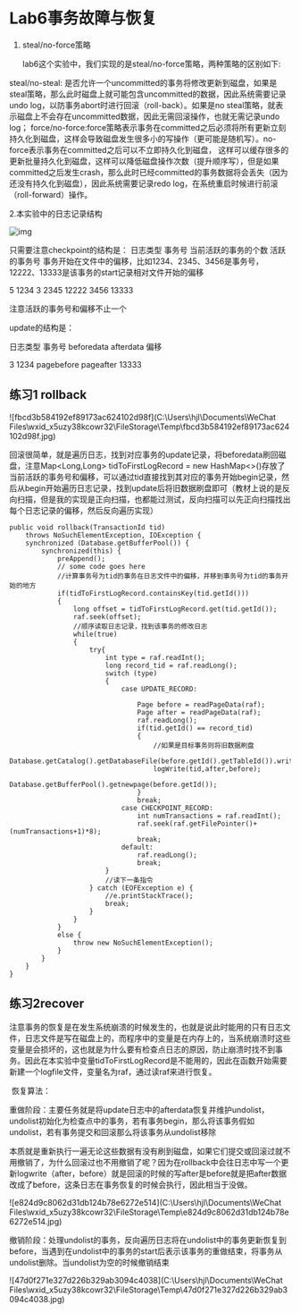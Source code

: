 # Lab6事务故障与恢复

1. steal/no-force策略

   lab6这个实验中，我们实现的是steal/no-force策略，两种策略的区别如下:

steal/no-steal: 是否允许一个uncommitted的事务将修改更新到磁盘，如果是steal策略，那么此时磁盘上就可能包含uncommitted的数据，因此系统需要记录undo log，以防事务abort时进行回滚（roll-back）。如果是no steal策略，就表示磁盘上不会存在uncommitted数据，因此无需回滚操作，也就无需记录undo log；
force/no-force:force策略表示事务在committed之后必须将所有更新立刻持久化到磁盘，这样会导致磁盘发生很多小的写操作（更可能是随机写）。no-force表示事务在committed之后可以不立即持久化到磁盘， 这样可以缓存很多的更新批量持久化到磁盘，这样可以降低磁盘操作次数（提升顺序写），但是如果committed之后发生crash，那么此时已经committed的事务数据将会丢失（因为还没有持久化到磁盘），因此系统需要记录redo log，在系统重启时候进行前滚（roll-forward）操作。

 2.本实验中的日志记录结构

![img](https://i-blog.csdnimg.cn/blog_migrate/60f63b263a18dd97edb73effc8969e24.png)

只需要注意checkpoint的结构是：
日志类型  事务号 当前活跃的事务的个数 活跃的事务号 事务开始在文件中的偏移，比如1234、2345、3456是事务号，12222、13333是该事务的start记录相对文件开始的偏移

 5               1234               3                          2345                         12222                   3456                   13333

注意活跃的事务号和偏移不止一个

update的结构是：

日志类型  事务号   beforedata   afterdata  偏移

3               1234      pagebefore  pageafter   13333

## 练习1 rollback

![fbcd3b584192ef89173ac624102d98f](C:\Users\hjl\Documents\WeChat Files\wxid_x5uzy38kcowr32\FileStorage\Temp\fbcd3b584192ef89173ac624102d98f.jpg)

回滚很简单，就是遍历日志，找到对应事务的update记录，将beforedata刷回磁盘，注意Map<Long,Long> tidToFirstLogRecord = new HashMap<>()存放了当前活跃的事务号和偏移，可以通过tid直接找到其对应的事务开始begin记录，然后从begin开始遍历日志记录，找到update后将旧数据刷盘即可（教材上说的是反向扫描，但是我的实现是正向扫描，也都能过测试，反向扫描可以先正向扫描找出每个日志记录的偏移，然后反向遍历实现）

```
public void rollback(TransactionId tid)
    throws NoSuchElementException, IOException {
    synchronized (Database.getBufferPool()) {
        synchronized(this) {
            preAppend();
            // some code goes here
            //计算事务号为tid的事务在日志文件中的偏移，并移到事务号为tid的事务开始的地方
            if(tidToFirstLogRecord.containsKey(tid.getId()))
            {
                long offset = tidToFirstLogRecord.get(tid.getId());
                raf.seek(offset);
                //顺序读取日志记录，找到该事务的修改日志
                while(true)
                {
                    try{
                        int type = raf.readInt();
                        long record_tid = raf.readLong();
                        switch (type)
                        {
                            case UPDATE_RECORD:

                                Page before = readPageData(raf);
                                Page after = readPageData(raf);
                                raf.readLong();
                                if(tid.getId() == record_tid)
                                {
                                    //如果是目标事务则将旧数据刷盘
                                    Database.getCatalog().getDatabaseFile(before.getId().getTableId()).writePage(before);
                                    logWrite(tid,after,before);
                                    Database.getBufferPool().getnewpage(before.getId());
                                }
                                break;
                            case CHECKPOINT_RECORD:
                                int numTransactions = raf.readInt();
                                raf.seek(raf.getFilePointer()+(numTransactions+1)*8);
                                break;
                            default:
                                raf.readLong();
                                break;
                        }
                        //读下一条指令
                    } catch (EOFException e) {
                        //e.printStackTrace();
                        break;
                    }
                }
            }
            else {
                throw new NoSuchElementException();
            }
        }
    }
}
```

## 练习2recover

​	注意事务的恢复是在发生系统崩溃的时候发生的，也就是说此时能用的只有日志文件，日志文件是写在磁盘上的，而程序中的变量是在内存上的，当系统崩溃时这些变量是会损坏的，这也就是为什么要有检查点日志的原因，防止崩溃时找不到事务。因此在本实验中变量tidToFirstLogRecord是不能用的，因此在函数开始需要新建一个logfile文件，变量名为raf，通过读raf来进行恢复。

​	恢复算法：

重做阶段：主要任务就是将update日志中的afterdata恢复并维护undolist，undolist初始化为检查点中的事务，若有事务begin，那么将该事务假如undolist，若有事务提交和回滚那么将该事务从undolist移除

本质就是重新执行一遍无论这些数据有没有刷到磁盘，如果它们提交或回滚过就不用撤销了，为什么回滚过也不用撤销了呢？因为在rollback中会往日志中写一个更新logwrite（after，before）就是回滚的时候的写after是before就是把after数据改成了before，这条日志在事务恢复的时候会执行，因此相当于没做。

![e824d9c8062d31db124b78e6272e514](C:\Users\hjl\Documents\WeChat Files\wxid_x5uzy38kcowr32\FileStorage\Temp\e824d9c8062d31db124b78e6272e514.jpg)

撤销阶段：处理undolist的事务，反向遍历日志将在undolist中的事务更新恢复到before，当遇到在undolist中的事务的start后表示该事务的重做结束，将事务从undolist删除。当undolist为空的时候撤销结束

![47d0f271e327d226b329ab3094c4038](C:\Users\hjl\Documents\WeChat Files\wxid_x5uzy38kcowr32\FileStorage\Temp\47d0f271e327d226b329ab3094c4038.jpg)
